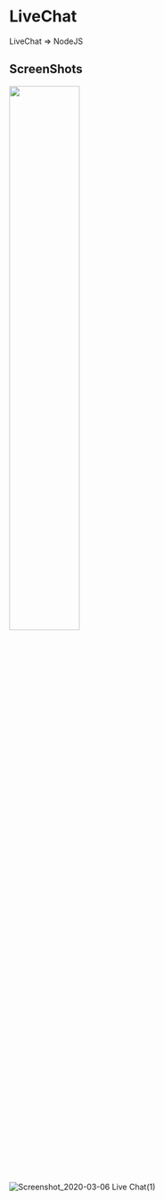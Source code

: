 # LiveChat
LiveChat  => NodeJS

## ScreenShots

<img src="https://user-images.githubusercontent.com/30100951/76040482-815bd600-5f60-11ea-8502-e0938ce5052b.png" width="50%" />

![Screenshot_2020-03-06 Live Chat(1)](https://user-images.githubusercontent.com/30100951/76040480-80c33f80-5f60-11ea-8849-4134786e6dd2.png)
